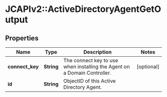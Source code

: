 # JCAPIv2::ActiveDirectoryAgentGetOutput

## Properties
Name | Type | Description | Notes
------------ | ------------- | ------------- | -------------
**connect_key** | **String** | The connect key to use when installing the Agent on a Domain Controller. | [optional] 
**id** | **String** | ObjectID of this Active Directory Agent. | 


